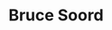 ---
title: "Bruce Soord"
summary: "Bruce Soord is a British songwriter, musician, producer, mixer and founder of . He was born 26 September 1972 in Arnstein, Bavaria in Germany before moving to England. He currently resides in Yeovil, Somerset, United Kingdom. Bruce began his musical life with long-time musical partner in . This collaboration produced three studio albums before Bruce embarked on . Since 2015 Soord has also been providing music production/mixing services and runs his own ."
image: "bruce-soord.jpg"
apple_music_artist_url: "https://music.apple.com/gb/artist/bruce-soord/644263875"
wikipedia_url: "none"
---